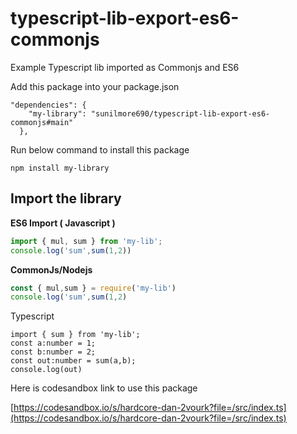 # typescript-lib-export-es6-commonjs
Example Typescript lib imported as Commonjs and ES6

Add this package into your package.json

```
"dependencies": {
    "my-library": "sunilmore690/typescript-lib-export-es6-commonjs#main"
  },

```

Run below command to install this package

` npm install my-library `


## Import the library

**ES6 Import ( Javascript )**

```jsx
import { mul, sum } from 'my-lib';
console.log('sum',sum(1,2))
```

**CommonJs/Nodejs**

```jsx
const { mul,sum } = require('my-lib')
console.log('sum',sum(1,2)
```

Typescript

```tsx
import { sum } from 'my-lib';
const a:number = 1;
const b:number = 2;
const out:number = sum(a,b);
console.log(out)
```


Here is codesandbox link to use this package

[https://codesandbox.io/s/hardcore-dan-2vourk?file=/src/index.ts](https://codesandbox.io/s/hardcore-dan-2vourk?file=/src/index.ts)
